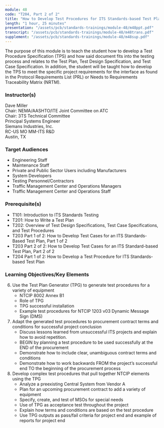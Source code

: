 ```yaml
---
module: 48
code: "T204, Part 2 of 2"
title: "How to Develop Test Procedures for ITS Standards-based Test Plan - Part 2 of 2"
length: "1 hour, 25 minutes"
presentation: "/assets/pcb/standards-trainings/module-48/m48ppt.pdf"
transcript: "/assets/pcb/standards-trainings/module-48/m48trans.pdf"
supplement: "/assets/pcb/standards-trainings/module-48/m48sup.pdf"
---
```

The purpose of this module is to teach the student how to develop a Test Procedure Specification (TPS) and how said document fits into the testing process and relates to the Test Plan, Test Design Specification, and Test Case Specification. In addition, the student will be taught how to develop the TPS to meet the specific project requirements for the interface as found in the Protocol Requirements List (PRL) or Needs to Requirements Traceability Matrix (NRTM).

### Instructor(s)
Dave Miller  
Chair: NEMA/AASHTO/ITE Joint Committee on ATC  
Chair: 3TS Technical Committee  
Principal Systems Engineer  
Siemans Industries, Inc.  
RC-US MO MM-ITS R&D  
Austin, TX

### Target Audiences
* Engineering Staff
* Maintenance Staff
* Private and Public Sector Users including Manufacturers
* System Developers
* Testing Personnel/Contractors
* Traffic Management Center and Operations Managers
* Traffic Management Center and Operations Staff

### Prerequisite(s)
* T101: Introduction to ITS Standards Testing
* T201: How to Write a Test Plan
* T202: Overview of Test Design Specifications, Test Case Specifications, and Test Procedures
* T203 Part 1 of 2: How to Develop Test Cases for an ITS Standards-Based Test Plan, Part 1 of 2
* T203 Part 2 of 2: How to Develop Test Cases for an ITS Standard-based Test Plan, Part 2 of 2
* T204 Part 1 of 2: How to Develop a Test Procedure for ITS Standards-based Test Plan

### Learning Objectives/Key Elements
6. Use the Test Plan Generator (TPG) to generate test procedures for a variety of equipment
   * NTCIP 8002 Annex B1
   * Role of TPG
   * TPG successful installation
   * Example test procedures for NTCIP 1203 v03 Dynamic Message Sign (DMS)
7. Adapt the generated test procedures to procurement contract terms and conditions for successful project conclusion
   * Discuss lessons learned from unsuccessful ITS projects and explain how to avoid repetition.
   * BEGIN by planning a test procedure to be used successfully at the END of the procurement
   * Demonstrate how to include clear, unambiguous contract terms and conditions
   * Demonstrate how to work backwards FROM the project’s successful end TO the beginning of the procurement process
8. Develop complex test procedures that pull together NTCIP elements using the TPG
   * Analyze a preexisting Central System from Vendor A
   * Plan for an upcoming procurement contract to add a variety of equipment
   * Specify, create, and test of MSOs for special needs
   * Use of TPG as acceptance test throughout the project
   * Explain how terms and conditions are based on the test procedure
   * Use TPG outputs as pass/fail criteria for project end and example of reports for project end